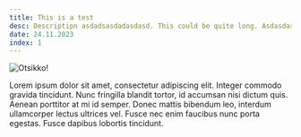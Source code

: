 ```yaml
---
title: This is a test
desc: Descriptipn asdadsasdadasdasd. This could be quite long. Asdasdasdkadksakda.
date: 24.11.2023
index: 1
---
```


![Otsikko!](/images/topshooter.png "Kuvateksti")

Lorem ipsum dolor sit amet, consectetur adipiscing elit. Integer
commodo gravida tincidunt. Nunc fringilla blandit tortor, id
accumsan nisi dictum quis. Aenean porttitor at mi id semper. Donec
mattis bibendum leo, interdum ullamcorper lectus ultrices vel. Fusce
nec enim faucibus nunc porta egestas. Fusce dapibus lobortis
tincidunt.
